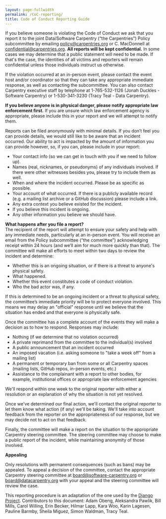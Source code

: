 ```yaml
---
layout: page-fullwidth
permalink: /CoC-reporting/
title: Code of Conduct Reporting Guide
---
```


If you believe someone is violating the Code of Conduct we ask that you report it to the joint Data/Software Carpentry (“the Carpentries”) Policy subcommittee by emailing [policy@carpentries.org](mailto:policy@carpentries.org) or 
C. MacDonnell at [confidential@carpentries.org](mailto:confidential@carpentries.org).
**All reports will be kept confidential.** In some cases we may determine that a public statement will need to be
made. If that's the case, the identities of all victims and reporters will remain confidential unless those
individuals instruct us otherwise.  

If the violation occurred at an in-person event, please contact the event host and/or coordinator so that they
can take any appropriate immediate response, as well as contacting the subcommittee. You can also contact
Carpentry executive staff by telephone at 
1-765-532-1126 (Jonah Duckles - Software Carpentry) or 1-530-341-3230 (Tracy Teal - Data Carpentry).  

**If you believe anyone is in physical danger, please notify appropriate law enforcement first.** If you are unsure
which law enforcement agency is appropriate, please include this in your report and we will attempt to notify
them.  

Reports can be filed anonymously with minimal details. If you don’t feel you can provide details, we would still
like to be aware that an incident occurred. Our ability to act is impacted by the amount of information you can
provide however, so, if you can, please include in your report:  

- Your contact info (so we can get in touch with you if we need to follow up).  
- Names (real, nicknames, or pseudonyms) of any individuals involved. If there were other witnesses besides you, please try to include them as well.  
- When and where the incident occurred. Please be as specific as possible.  
- Your account of what occurred. If there is a publicly available record (e.g. a mailing list archive or a GitHub discussion) please include a link.  
- Any extra context you believe existed for the incident.  
- If you believe this incident is ongoing.  
- Any other information you believe we should have.  

**What happens after you file a report?**    
The recipient of the report will attempt to ensure your safety and help with any immediate needs, 
particularly at an in-person event. You will receive an email from the Policy subcommittee (“the committee”)
acknowledging receipt within 24 hours (and we’ll aim for much more quickly than that). The committee will make all efforts to meet within two days to review the incident and determine:  

- Whether this is an ongoing situation, or if there is a threat to anyone's physical safety.  
- What happened.  
- Whether this event constitutes a code of conduct violation.  
- Who the bad actor was, if any.  

If this is determined to be an ongoing incident or a threat to physical safety, the committee’s immediate
priority will be to protect everyone involved. This means we may delay an "official" response until we believe
that the situation has ended and that everyone is physically safe.  

Once the committee has a complete account of the events they will make a decision as to how to respond. Responses may include:  

- Nothing (if we determine that no violation occurred)  
- A private reprimand from the committee to the individual(s) involved  
- A public announcement that an incident occurred  
- An imposed vacation (i.e. asking someone to "take a week off" from a mailing list) 
- A permanent or temporary ban from some or all Carpentry spaces (mailing lists, GitHub repos, in-person events, etc.)  
- Assistance to the complainant with a report to other bodies, for example, institutional offices or appropriate law enforcement agencies  


We'll respond within one week to the original reporter with either a resolution or an explanation of why the
situation is not yet resolved.   

Once we've determined our final action, we'll contact the original reporter to let them know what action (if any) 
we'll be taking. We'll take into account feedback from the reporter on the appropriateness of our response, but
we may decide not to act on that feedback.  

Finally, the committee will make a report on the situation to the appropriate Carpentry steering committee. 
The steering committee may choose to make a public report of the incident, while maintaining anonymity of those
involved.  

**Appealing**

Only resolutions with permanent consequences (such as bans) may be appealed. To appeal a decision of the 
committee, contact the appropriate Carpentry steering committee at 
[board@software-carpentry.org](mailto:board@software-carpentry.org) or 
[board@datacarpentry.org](mailto:board@datacarpentry.org) with your appeal and the 
steering committee will review the case.  

This reporting procedure is an adaptation of the one used by the
[Django Project](https://www.djangoproject.com/conduct/reporting/). 
Contributors to this document: Adam Obeng, Aleksandra Pawlik, Bill Mills, Carol Willing, Erin Becker, Hilmar Lapp, Kara Woo, Karin Lagesen, Pauline Barmby, Sheila Miguez, Simon Waldman, Tracy Teal.

